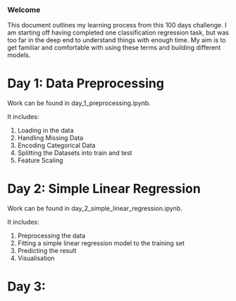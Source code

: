 ### Welcome

This document outlines my learning process from this 100 days challenge. 
I am starting off having completed one classification regression task, but was too far in the deep end to understand things with enough time. My aim is to get familiar and comfortable with using these terms and building different models.

# Day 1: Data Preprocessing

Work can be found in day_1_preprocessing.ipynb.

It includes:
1. Loading in the data
2. Handling Missing Data
3. Encoding Categorical Data
4. Splitting the Datasets into train and test
5. Feature Scaling

# Day 2: Simple Linear Regression

Work can be found in day_2_simple_linear_regression.ipynb.

It includes:
1. Preprocessing the data
2. Fitting a simple linear regression model to the training set
3. Predicting the result
4. Visualisation

# Day 3: 
